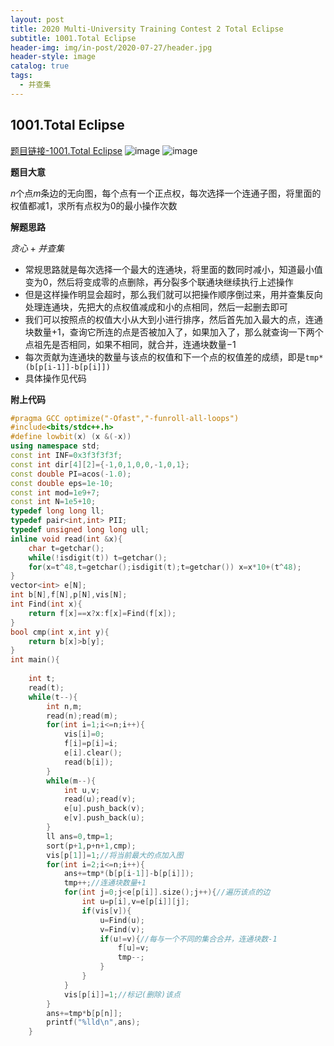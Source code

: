 ```yaml
---
layout: post
title: 2020 Multi-University Training Contest 2 Total Eclipse
subtitle: 1001.Total Eclipse
header-img: img/in-post/2020-07-27/header.jpg
header-style: image
catalog: true
tags:
  - 并查集
---
```


## 1001.Total Eclipse
[题目链接-1001.Total Eclipse](http://acm.hdu.edu.cn/showproblem.php?pid=6763)
![image](https://github.com/Fiveneves/Fiveneves.github.io/assets/75442734/d18a7f7f-c5e9-47b8-bd01-4d30d44c29b3)
![image](https://github.com/Fiveneves/Fiveneves.github.io/assets/75442734/83651933-3809-41ed-a83b-077ad3d7d8be)

**题目大意**

$n$个点$m$条边的无向图，每个点有一个正点权，每次选择一个连通子图，将里面的权值都减$1$，求所有点权为$0$的最小操作次数

**解题思路**

$贪心+并查集$
 - 常规思路就是每次选择一个最大的连通块，将里面的数同时减小，知道最小值变为$0$，然后将变成零的点删除，再分裂多个联通块继续执行上述操作
 - 但是这样操作明显会超时，那么我们就可以把操作顺序倒过来，用并查集反向处理连通块，先把大的点权值减成和小的点相同，然后一起删去即可
 - 我们可以按照点的权值大小从大到小进行排序，然后首先加入最大的点，连通块数量$+1$，查询它所连的点是否被加入了，如果加入了，那么就查询一下两个点祖先是否相同，如果不相同，就合并，连通块数量$-1$
 - 每次贡献为连通块的数量与该点的权值和下一个点的权值差的成绩，即是`tmp*(b[p[i-1]]-b[p[i]])`
 - 具体操作见代码

**附上代码**

```cpp
#pragma GCC optimize("-Ofast","-funroll-all-loops")
#include<bits/stdc++.h>
#define lowbit(x) (x &(-x))
using namespace std;
const int INF=0x3f3f3f3f;
const int dir[4][2]={-1,0,1,0,0,-1,0,1};
const double PI=acos(-1.0);
const double eps=1e-10;
const int mod=1e9+7;
const int N=1e5+10;
typedef long long ll;
typedef pair<int,int> PII;
typedef unsigned long long ull;
inline void read(int &x){
    char t=getchar();
    while(!isdigit(t)) t=getchar();
    for(x=t^48,t=getchar();isdigit(t);t=getchar()) x=x*10+(t^48);
}
vector<int> e[N];
int b[N],f[N],p[N],vis[N];
int Find(int x){
    return f[x]==x?x:f[x]=Find(f[x]);
}
bool cmp(int x,int y){
    return b[x]>b[y];
}
int main(){
    
    int t;
    read(t);
    while(t--){
        int n,m;
        read(n);read(m);
        for(int i=1;i<=n;i++){
            vis[i]=0;
            f[i]=p[i]=i;
            e[i].clear();
            read(b[i]);
        }
        while(m--){
            int u,v;
            read(u);read(v);
            e[u].push_back(v);
            e[v].push_back(u);
        }
        ll ans=0,tmp=1;
        sort(p+1,p+n+1,cmp);
        vis[p[1]]=1;//将当前最大的点加入图
        for(int i=2;i<=n;i++){
            ans+=tmp*(b[p[i-1]]-b[p[i]]);
            tmp++;//连通块数量+1
            for(int j=0;j<e[p[i]].size();j++){//遍历该点的边
                int u=p[i],v=e[p[i]][j];
                if(vis[v]){
                    u=Find(u);
                    v=Find(v);
                    if(u!=v){//每与一个不同的集合合并，连通块数-1
                        f[u]=v;
                        tmp--;
                    }
                }
            }
            vis[p[i]]=1;//标记(删除)该点
        }
        ans+=tmp*b[p[n]];
        printf("%lld\n",ans);
    }  
```
